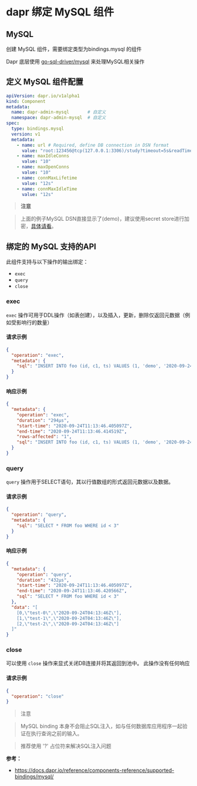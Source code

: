 # dapr 绑定 MySQL 组件
## MySQL
创建 MySQL 组件，需要绑定类型为bindings.mysql 的组件 

Dapr 底层使用 [go-sql-driver/mysql](https://github.com/go-sql-driver/mysql) 来处理MySQL相关操作
## 定义 MySQL 组件配置
```yaml
apiVersion: dapr.io/v1alpha1
kind: Component
metadata:
  name: dapr-admin-mysql       # 自定义
  namespace: dapr-admin-mysql  # 自定义
spec:
  type: bindings.mysql
  version: v1
  metadata:
    - name: url # Required, define DB connection in DSN format
      value: "root:123456@tcp(127.0.0.1:3306)/study?timeout=5s&readTimeout=5s&writeTimeout=5s&parseTime=true&loc=Local&charset=utf8,utf8mb4"
    - name: maxIdleConns
      value: "10"
    - name: maxOpenConns
      value: "10"
    - name: connMaxLifetime
      value: "12s"
    - name: connMaxIdleTime
      value: "12s"
```

> **注意**

> 上面的例子MySQL DSN直接显示了(demo)，建议使用secret store进行加密，[具体请看](https://docs.dapr.io/operations/components/component-secrets/)。




## 绑定的 MySQL 支持的API
此组件支持与以下操作的输出绑定：
- `exec`
- `query`
- `close`

### exec

`exec` 操作可用于DDL操作（如表创建），以及插入，更新，删除仅返回元数据（例如受影响行的数量）
#### 请求示例
```json
{
  "operation": "exec",
  "metadata": {
    "sql": "INSERT INTO foo (id, c1, ts) VALUES (1, 'demo', '2020-09-24T11:45:05Z07:00')"
  }
}
```
#### 响应示例
```json
{
  "metadata": {
    "operation": "exec",
    "duration": "294µs",
    "start-time": "2020-09-24T11:13:46.405097Z",
    "end-time": "2020-09-24T11:13:46.414519Z",
    "rows-affected": "1",
    "sql": "INSERT INTO foo (id, c1, ts) VALUES (1, 'demo', '2020-09-24T11:45:05Z07:00')"
  }
}
```

### query
`query` 操作用于SELECT语句，其以行值数组的形式返回元数据以及数据。
#### 请求示例
```json
{
  "operation": "query",
  "metadata": {
    "sql": "SELECT * FROM foo WHERE id < 3"
  }
}
```
#### 响应示例
```json
{
  "metadata": {
    "operation": "query",
    "duration": "432µs",
    "start-time": "2020-09-24T11:13:46.405097Z",
    "end-time": "2020-09-24T11:13:46.420566Z",
    "sql": "SELECT * FROM foo WHERE id < 3"
  },
  "data": "[
    [0,\"test-0\",\"2020-09-24T04:13:46Z\"],
    [1,\"test-1\",\"2020-09-24T04:13:46Z\"],
    [2,\"test-2\",\"2020-09-24T04:13:46Z\"]
  ]"
}
```

### close
可以使用 `close` 操作来显式关闭DB连接并将其返回到池中。 此操作没有任何响应
#### 请求示例
```json
{
  "operation": "close"
}
```
> 注意

> MySQL binding 本身不会阻止SQL注入，如与任何数据库应用程序一起验证在执行查询之前的输入。

> 推荐使用 '?' 占位符来解决SQL注入问题

**参考：**
- https://docs.dapr.io/reference/components-reference/supported-bindings/mysql/